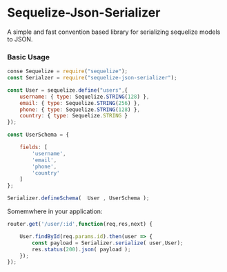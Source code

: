 # Sequelize-Json-Serializer
A simple and fast convention based library for serializing sequelize models to JSON.

### Basic Usage
```js
conse Sequelize = require("sequelize");
const Serialzer = require("sequelize-json-serializer");

const User = sequelize.define("users",{
    username: { type: Sequelize.STRING(128) },
    email: { type: Sequelize.STRING(256) },
    phone: { type: Sequelize.STRING(128) },
    country: { type: Sequelize.STRING }
});

const UserSchema = {

    fields: [
        'username',
        'email',
        'phone',
        'country'
    ]
};

Serializer.defineSchema(  User , UserSchema );
```

Somemwhere in your application:
```js
router.get('/user/:id',function(req,res,next) {

    User.findById(req.params.id).then(user => {
        const payload = Serializer.serialize( user,User);
        res.status(200).json( payload );
    });
});
```
